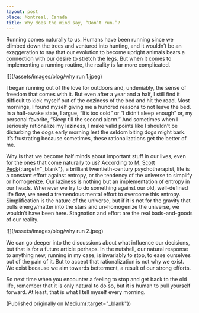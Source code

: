 ```yaml
---
layout: post
place: Montreal, Canada
title: Why does the mind say, “Don’t run.”?
---
```


Running comes naturally to us. Humans have been running since we climbed down the trees and ventured into hunting, and it wouldn’t be an exaggeration to say that our evolution to become upright animals bears a connection with our desire to stretch the legs. But when it comes to implementing a running routine, the reality is far more complicated.

![](/assets/images/blog/why run 1.jpeg)

I began running out of the love for outdoors and, undeniably, the sense of freedom that comes with it. But even after a year and a half, I still find it difficult to kick myself out of the coziness of the bed and hit the road. Most mornings, I found myself giving me a hundred reasons to not leave the bed. In a half-awake state, I argue, “It’s too cold” or “I didn’t sleep enough” or, my personal favorite, “Sleep till the second alarm.” And sometimes when I seriously rationalize my laziness, I make valid points like I shouldn’t be disturbing the dogs early morning lest the seldom biting dogs might bark. It’s frustrating because sometimes, these rationalizations get the better of me.


Why is that we become half minds about important stuff in our lives, even for the ones that come naturally to us? According to [M. Scott Peck](http://www.mscottpeck.com){:target="_blank"}, a brilliant twentieth-century psychotherapist, life is a constant effort against entropy, or the tendency of the universe to simplify or homogenize. Our laziness is nothing but an implementation of entropy in our heads. Whenever we try to do something against our old, well-defined life flow, we need a tremendous mental effort to overcome this entropy. Simplification is the nature of the universe, but if it is not for the gravity that pulls energy/matter into the stars and un-homogenize the universe, we wouldn’t have been here. Stagnation and effort are the real bads-and-goods of our reality.

![](/assets/images/blog/why run 2.jpeg)

We can go deeper into the discussions about what influence our decisions, but that is for a future article perhaps. In the nutshell, our natural response to anything new, running in my case, is invariably to stop, to ease ourselves out of the pain of it. But to accept that rationalization is not why we exist. We exist because we aim towards betterment, a result of our strong efforts.

So next time when you encounter a feeling to stop and get back to the old life, remember that it is only natural to do so, but it is human to pull yourself forward. At least, that is what I tell myself every morning.

(Published originally on [Medium](https://medium.com/@sarthakkapoor1997/why-does-the-mind-say-dont-run-986170942af2){:target="_blank"})